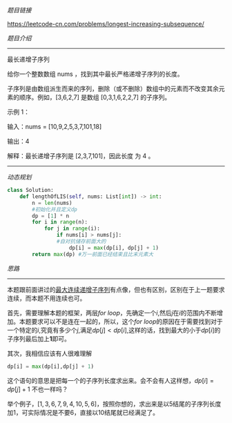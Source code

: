 *题目链接*

https://leetcode-cn.com/problems/longest-increasing-subsequence/


*题目介绍*
*******************************
最长递增子序列

给你一个整数数组 nums ，找到其中最长严格递增子序列的长度。

子序列是由数组派生而来的序列，删除（或不删除）数组中的元素而不改变其余元素的顺序。例如，[3,6,2,7] 是数组 [0,3,1,6,2,2,7] 的子序列。

 
示例 1：

输入：nums = [10,9,2,5,3,7,101,18]

输出：4

解释：最长递增子序列是 [2,3,7,101]，因此长度
为 4 。

********

*动态规划*

```python
class Solution:
    def lengthOfLIS(self, nums: List[int]) -> int:
        n = len(nums)
        #初始化并且定义dp
        dp = [1] * n
        for i in range(n):
            for j in range(i):
                if nums[i] > nums[j]:
                #自对抗储存前面大的
                    dp[i] = max(dp[i], dp[j] + 1)
        return max(dp) #万一前面已经结束且比末元素大
```

*思路*
*******************************
本题跟前面讲过的[最大连续递增子序列](sub.md)有点像，但也有区别，区别在于上一题要求连续，而本题不用连续也可。

首先，需要理解本题的框架，两层$for$ $loop$，先确定一个$i$,然后$j$在$i$的范围内不断增加。本题要求可以不是连在一起的，所以，这个$for$ $loop$的原因在于需要找到对于一个特定的$i$,究竟有多少个$j$,满足$dp[j] < dp[i]$,这样的话，找到最大的小于$dp[i]$的子序列最后加上**1**即可。

其次，我相信应该有人很难理解

```python
dp[i] = max(dp[i],dp[j] + 1)
```
这个语句的意思是把每一个的子序列长度求出来。会不会有人这样想，$dp[i] = dp[j] + 1$ 不也一样吗？


举个例子，$[1,3,6,7,9,4,10,5,6]$，按照你想的，求出来是以$5$结尾的子序列长度加$1$，可实际情况是不要$6$，直接以$10$结尾就已经满足了。